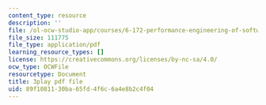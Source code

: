 ```yaml
---
content_type: resource
description: ''
file: /ol-ocw-studio-app/courses/6-172-performance-engineering-of-software-systems-fall-2018/89f1081130ba65fd4f6c6a4e8b2c4f04_6JcMuFgnA6U.pdf
file_size: 111775
file_type: application/pdf
learning_resource_types: []
license: https://creativecommons.org/licenses/by-nc-sa/4.0/
ocw_type: OCWFile
resourcetype: Document
title: 3play pdf file
uid: 89f10811-30ba-65fd-4f6c-6a4e8b2c4f04
---
```

